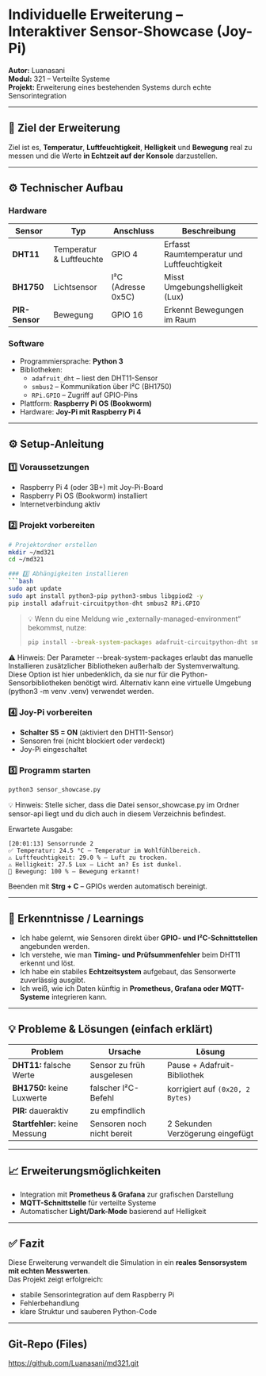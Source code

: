 # Individuelle Erweiterung – Interaktiver Sensor-Showcase (Joy-Pi)
**Autor:** Luanasani  
**Modul:** 321 – Verteilte Systeme  
**Projekt:** Erweiterung eines bestehenden Systems durch echte Sensorintegration

---

## 🎯 Ziel der Erweiterung
Ziel ist es, **Temperatur**, **Luftfeuchtigkeit**, **Helligkeit** und **Bewegung** real zu messen und die Werte **in Echtzeit auf der Konsole** darzustellen.

---

## ⚙️ Technischer Aufbau

### Hardware
| Sensor | Typ | Anschluss | Beschreibung |
|---------|------|-----------|---------------|
| **DHT11** | Temperatur & Luftfeuchte | GPIO 4 | Erfasst Raumtemperatur und Luftfeuchtigkeit |
| **BH1750** | Lichtsensor | I²C (Adresse 0x5C) | Misst Umgebungshelligkeit (Lux) |
| **PIR-Sensor** | Bewegung | GPIO 16 | Erkennt Bewegungen im Raum |

### Software
- Programmiersprache: **Python 3**
- Bibliotheken:
  - `adafruit_dht` – liest den DHT11-Sensor  
  - `smbus2` – Kommunikation über I²C (BH1750)  
  - `RPi.GPIO` – Zugriff auf GPIO-Pins  
- Plattform: **Raspberry Pi OS (Bookworm)**  
- Hardware: **Joy-Pi mit Raspberry Pi 4**

---

## ⚙️ Setup-Anleitung

### 1️⃣ Voraussetzungen
- Raspberry Pi 4 (oder 3B+) mit Joy-Pi-Board  
- Raspberry Pi OS (Bookworm) installiert  
- Internetverbindung aktiv  

### 2️⃣ Projekt vorbereiten
```bash
# Projektordner erstellen
mkdir ~/md321
cd ~/md321

### 3️⃣ Abhängigkeiten installieren
```bash
sudo apt update
sudo apt install python3-pip python3-smbus libgpiod2 -y
pip install adafruit-circuitpython-dht smbus2 RPi.GPIO
```
> 💡 Wenn du eine Meldung wie „externally-managed-environment“ bekommst, nutze:
> ```bash
> pip install --break-system-packages adafruit-circuitpython-dht smbus2 RPi.GPIO
> ```

⚠️ Hinweis:
Der Parameter --break-system-packages erlaubt das manuelle Installieren zusätzlicher Bibliotheken außerhalb der Systemverwaltung.
Diese Option ist hier unbedenklich, da sie nur für die Python-Sensorbibliotheken benötigt wird.
Alternativ kann eine virtuelle Umgebung (python3 -m venv .venv) verwendet werden.

### 4️⃣ Joy-Pi vorbereiten
- **Schalter S5 = ON** (aktiviert den DHT11-Sensor)  
- Sensoren frei (nicht blockiert oder verdeckt)  
- Joy-Pi eingeschaltet  

### 5️⃣ Programm starten

```bash
python3 sensor_showcase.py
```
💡 Hinweis: Stelle sicher, dass die Datei sensor_showcase.py im Ordner sensor-api liegt und du dich auch in diesem Verzeichnis befindest.

Erwartete Ausgabe:
```
[20:01:13] Sensorrunde 2
✅ Temperatur: 24.5 °C – Temperatur im Wohlfühlbereich.
⚠️ Luftfeuchtigkeit: 29.0 % – Luft zu trocken.
⚠️ Helligkeit: 27.5 Lux – Licht an? Es ist dunkel.
🚨 Bewegung: 100 % – Bewegung erkannt!
```
Beenden mit **Strg + C** – GPIOs werden automatisch bereinigt.

---

## 🧠 Erkenntnisse / Learnings

- Ich habe gelernt, wie Sensoren direkt über **GPIO- und I²C-Schnittstellen** angebunden werden.  
- Ich verstehe, wie man **Timing- und Prüfsummenfehler** beim DHT11 erkennt und löst.  
- Ich habe ein stabiles **Echtzeitsystem** aufgebaut, das Sensorwerte zuverlässig ausgibt.  
- Ich weiß, wie ich Daten künftig in **Prometheus, Grafana oder MQTT-Systeme** integrieren kann.  

---

## 💡 Probleme & Lösungen (einfach erklärt)
| Problem | Ursache | Lösung |
|----------|----------|---------|
| **DHT11:** falsche Werte | Sensor zu früh ausgelesen | Pause + Adafruit-Bibliothek |
| **BH1750:** keine Luxwerte | falscher I²C-Befehl | korrigiert auf `(0x20, 2 Bytes)` |
| **PIR:** daueraktiv | zu empfindlich |
| **Startfehler:** keine Messung | Sensoren noch nicht bereit | 2 Sekunden Verzögerung eingefügt |

---

## 📈 Erweiterungsmöglichkeiten
- Integration mit **Prometheus & Grafana** zur grafischen Darstellung  
- **MQTT-Schnittstelle** für verteilte Systeme  
- Automatischer **Light/Dark-Mode** basierend auf Helligkeit  
---

## ✅ Fazit
Diese Erweiterung verwandelt die Simulation in ein **reales Sensorsystem mit echten Messwerten**.  
Das Projekt zeigt erfolgreich:
- stabile Sensorintegration auf dem Raspberry Pi  
- Fehlerbehandlung  
- klare Struktur und sauberen Python-Code  

---
## Git-Repo (Files)
https://github.com/Luanasani/md321.git

